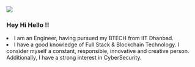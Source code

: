 <img src="https://res.cloudinary.com/dbncp99x2/image/upload/v1718389732/pL17_ponuke.png" />
<h3> Hey Hi Hello !!</h3>
<li>I am an Engineer, having pursued my BTECH from IIT Dhanbad.</li>
<li>I have a good knowledge of Full Stack & Blockchain Technology.
 I consider myself a constant, responsible, innovative and creative person. Additionally, I have a strong interest in CyberSecurity.</li>

<!-- <p align="left"> <img src="https://komarev.com/ghpvc/?username=piyushlunawat&label=Profile%20views&color=0e75b6&style=flat" alt="piyushlunawat" /> </p> -->
<!--
**PiyushLunawat/PiyushLunawat** is a ✨ _special_ ✨ repository because its `README.md` (this file) appears on your GitHub profile.

Here are some ideas to get you started:

- 🔭 I’m currently working on ...
- 🌱 I’m currently learning ...
- 👯 I’m looking to collaborate on ...
- 🤔 I’m looking for help with ...
- 💬 Ask me about ...
- 📫 How to reach me: ...
- 😄 Pronouns: ...
- ⚡ Fun fact: ...
-->
